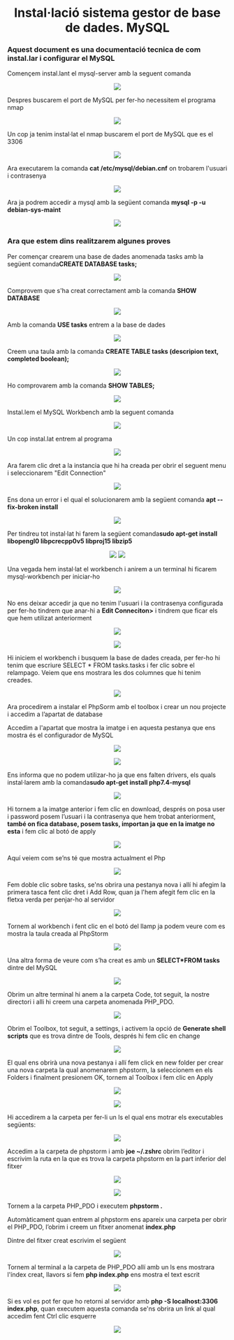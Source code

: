 <h1 align=center>Instal·lació sistema gestor de base de dades. MySQL</h1>
<h3>Aquest document es una documentació tecnica de com instal.lar i configurar el MySQL </h3>


<p>Començem instal.lant el mysql-server amb la seguent comanda</p>
<p align=center>
<img src=https://raw.githubusercontent.com/felipcurto/felipcurto/main/Imatges/Selecci%C3%B3_001.png>
<p/>

<p>Despres buscarem el port de MySQL per fer-ho necessitem el programa nmap</p>
<p align=center>
<img src=https://raw.githubusercontent.com/felipcurto/felipcurto/main/Imatges/Selecci%C3%B3_002.png>
</p>

<p>Un cop ja tenim instal·lat el nmap buscarem el port de MySQL que es el 3306</p>

<p align=center>
<img src=https://raw.githubusercontent.com/felipcurto/felipcurto/main/Imatges/Selecci%C3%B3_003.png>
</p>
     
<p>Ara executarem la comanda <b>cat /etc/mysql/debian.cnf</b> on trobarem l'usuari i contrasenya</p>
<p align=center>
<img src=https://raw.githubusercontent.com/felipcurto/felipcurto/main/Imatges/Selecci%C3%B3_004.png>
</p>
     
<p>Ara ja podrem accedir a mysql amb la següent comanda <b>mysql -p -u debian-sys-maint</b></p>
<p align=center>
<img src=https://raw.githubusercontent.com/felipcurto/felipcurto/main/Imatges/Selecci%C3%B3_005.png>
</p>
     
<h3>Ara que estem dins realitzarem algunes proves</h3>

<p>Per començar crearem una base de dades anomenada tasks amb la següent comanda<b>CREATE DATABASE tasks;</b></p>
<p align=center>
<img src=https://raw.githubusercontent.com/felipcurto/felipcurto/main/Imatges/Selecci%C3%B3_006.png>
</p>
<p>Comprovem que s'ha creat correctament amb la comanda <b>SHOW DATABASE</b></p>
<p align=center>
<img src=https://raw.githubusercontent.com/felipcurto/felipcurto/main/Imatges/Selecci%C3%B3_007.png>
</p>     
<p>Amb la comanda <b>USE tasks</b> entrem a la base de dades</p>
<p align=center>
<img src=https://raw.githubusercontent.com/felipcurto/felipcurto/main/Imatges/Selecci%C3%B3_008.png>
</p>     
<p>Creem una taula amb la comanda <b>CREATE TABLE tasks (descripion text, completed boolean);</b></p>
<p align=center>
<img src=https://raw.githubusercontent.com/felipcurto/felipcurto/main/Imatges/Selecci%C3%B3_009.png>
</p>     
<p>Ho comprovarem amb la comanda <b>SHOW TABLES;</b></p>
<p align=center>
<img src=https://raw.githubusercontent.com/felipcurto/felipcurto/main/Imatges/Selecci%C3%B3_010.png>
</p>
     
<p>Instal.lem el MySQL Workbench amb la seguent comanda</p>
<p align=center>
<img src=https://raw.githubusercontent.com/felipcurto/felipcurto/main/Imatges/Selecci%C3%B3_011.png>
</p>

<p>Un cop instal.lat entrem al programa</p>  
<p align=center>
<img src=https://raw.githubusercontent.com/felipcurto/felipcurto/main/Imatges/Selecci%C3%B3_012.png>
</p>     
<p>Ara farem clic dret a la instancia que hi ha creada per obrir el seguent menu i seleccionarem "Edit Connection"</p>
<p align=center>
<img src=https://raw.githubusercontent.com/felipcurto/felipcurto/main/Imatges/Selecci%C3%B3_013.png>
</p>     
<p>Ens dona un error i el qual el solucionarem amb la següent comanda <b>apt --fix-broken install</b></p>
<p align=center>
<img src=https://user-images.githubusercontent.com/91246894/171666299-a8fc19d4-1bd1-4db5-8786-60bf1fc1ad01.png>
</p>     
<p>Per tindreu tot instal·lat hi farem la següent comanda<b>sudo apt-get install libopengl0 libpcrecpp0v5 libproj15 libzip5</b></p>
<p align=center>
<img src=https://user-images.githubusercontent.com/91246894/171666409-73109d29-08b8-4a30-a85f-f4b674015622.png>
<img src=https://user-images.githubusercontent.com/91246894/171666720-50e9f3b1-91a8-400d-82ec-c4a6bec52227.png>
</p>     
<p>Una vegada hem instal·lat el workbench i anirem a un terminal hi ficarem mysql-workbench per iniciar-ho</p>  
<p align=center>
<img src=https://user-images.githubusercontent.com/91246894/171666809-5a609027-91e0-425d-a784-357da15c4dfc.png>
</p>     
<p>No ens deixar accedir ja que no tenim l'usuari i la contrasenya configurada per fer-ho tindrem que anar-hi a <b>Edit Conneciton></b> i tindrem que ficar els que hem utilizat anteriorment</p>
<p align=center>
<img src=https://user-images.githubusercontent.com/91246894/171667162-9ce8a32e-1b1d-451e-9d2f-7bae9839c019.png>
</p>   
<p align=center>
<img src=https://user-images.githubusercontent.com/91246894/171667346-24600f04-1ea7-49f3-a6a0-b987d214f1c4.png>
</p>   
<p>Hi iniciem el workbench i busquem la base de dades creada, per fer-ho hi tenim que escriure SELECT * FROM tasks.tasks i fer clic sobre el relampago. Veiem que ens mostrara les dos columnes que hi tenim creades.</p>
<p align=center>
<img src=https://user-images.githubusercontent.com/91246894/171667833-ad33aca3-3f3e-49dd-9220-04a0134f4506.png>
</p>   
<p>Ara procedirem a instalar el PhpSorm amb el toolbox i crear un nou projecte i accedim a l’apartat de database</p>
<p>Accedim a l'apartat que mostra la imatge i en aquesta pestanya que ens mostra és el configurador de MySQL</p>
<p align=center>
</p>  
<p align=center>
<img src=https://user-images.githubusercontent.com/91246894/171675937-ffe7ad48-9489-408d-80cc-c85434a78e5a.png>
</p> 
<p align=center>
<img src=https://user-images.githubusercontent.com/91246894/171675031-20b4d685-8272-4034-834c-48fdcb78cdb5.png>
</p> 
<p>Ens informa que no podem utilizar-ho ja que ens falten drivers, els quals instal·larem amb la comanda<b>sudo apt-get install php7.4-mysql</b></p>
<p align=center>
<img src=https://user-images.githubusercontent.com/91246894/171676072-b1c5b864-2510-4c84-bc8e-194f20b95ee5.png>
</p>     
<p>Hi tornem a la imatge anterior i fem clic en download, després on posa user i password posem l’usuari i la contrasenya que hem trobat anteriorment, <b>també on fica database, posem tasks, importan ja que en la imatge no esta</b> i fem clic al botó de apply</p>
<p align=center>
<img src=https://user-images.githubusercontent.com/91246894/171676102-aebb286b-95c6-4b07-add8-cdec17ccb06f.png>
</p>    
<p>Aquí veiem com se’ns té que mostra actualment el Php</p>
<p align=center>
<img src=https://user-images.githubusercontent.com/91246894/171676635-88bf6014-28ba-47c6-918c-df0136d5dd9d.png>
</p>     
<p>Fem doble clic sobre tasks, se'ns obrira una pestanya nova i allí hi afegim la primera tasca fent clic dret i Add Row, quan ja l'hem afegit fem clic en la fletxa verda per penjar-ho al servidor</p>
<p align=center>
<img src=https://user-images.githubusercontent.com/91246894/171676716-df9582b9-4853-475a-9578-95859c9fcce9.png>
</p>     
<p>Tornem al workbench i fent clic en el botó del llamp ja podem veure com es mostra la taula creada al PhpStorm</p>
<p align=center>
<img src=https://user-images.githubusercontent.com/91246894/171676875-706d7692-a188-4828-beda-bd3c602a11f9.png>
</p>    
<p>Una altra forma de veure com s’ha creat es amb un <b>SELECT*FROM tasks</b> dintre del MySQL</p>
<p align=center>
<img src=https://user-images.githubusercontent.com/91246894/171676925-ace692c1-934d-4bb4-a6ca-daa8606fece5.png>
</p>     
<p>Obrim un altre terminal hi anem a la carpeta Code, tot seguit, la nostre directori i alli hi creem una carpeta anomenada PHP_PDO.</p>
<p align=center>
<img src=https://user-images.githubusercontent.com/91246894/171676993-aaf41eb7-b231-4ada-acea-433804dcdcbd.png>
</p>    
<p>Obrim el Toolbox, tot seguit, a settings, i activem la opció de <b>Generate shell scripts</b> que es trova dintre de Tools, després hi fem clic en change</p>
<p align=center>
<img src=https://user-images.githubusercontent.com/91246894/171677226-b0b08e8b-25fb-4f5b-8344-88f962806ea9.png>
</p>
<p>El qual ens obrirà una nova pestanya i allí fem click en new folder per crear una nova carpeta la qual anomenarem phpstorm, la seleccionem en els Folders i finalment presionem  OK, tornem al Toolbox i fem clic en Apply</p>
<p align=center>
<img src=https://user-images.githubusercontent.com/91246894/171677302-9c576c43-7fac-4473-80cb-152d2e4898aa.png>
</p> 
<p align=center>
<img src=https://user-images.githubusercontent.com/91154202/169119903-2a8ec550-a32b-46e8-9382-8ac645399e0e.png>
</p>  
<p>Hi accedirem a la carpeta per fer-li un ls el qual ens motrar els executables següents:</p>
<p align=center>
<img src=https://user-images.githubusercontent.com/91246894/171677493-373b32e4-f17b-4a63-b315-514d65952c82.png>
</p>   
<p>Accedim a la carpeta de phpstorm i amb <b>joe ~/.zshrc</b> obrim l’editor i escrivim la ruta en la que es trova la carpeta phpstorm en la part inferior del fitxer</p>
<p align=center>
<img src=https://user-images.githubusercontent.com/91246894/171677785-9a5703d3-4c28-4ba2-9992-481ea745584c.png>
</p>  
<p align=center>
<img src=https://user-images.githubusercontent.com/91246894/171677619-0682eb10-8a68-4a6a-a66f-bef2e68f5cb5.png>
</p>    
<p>Tornem a la carpeta PHP_PDO i executem <b>phpstorm .</b></p>
<p>Automàticament quan entrem al phpstorm ens apareix una carpeta per obrir el PHP_PDO, l’obrim i creem un fitxer anomenat <b>index.php</b> </p>
<p>Dintre del fitxer creat escrivim el següent</p>
<p align=center>
<img src=https://user-images.githubusercontent.com/91246894/171677973-6506f23d-6b02-4867-8918-d53f83e87ab7.png>
</p>    
<p>Tornem al terminal a la carpeta de PHP_PDO allí amb un ls ens mostrara l'índex creat, llavors si fem <b>php index.php</b> ens mostra el text escrit</p>
<p align=center>
<img src=https://user-images.githubusercontent.com/91154202/169137727-a602c0cf-bf70-4f58-ad79-361b252aed38.png>
</p> 

<p>Si es vol es pot fer que ho retorni al servidor amb <b>php -S localhost:3306 index.php</b>, quan executem aquesta comanda se'ns obrira un link al qual accedim fent Ctrl clic esquerre</p>
<p align=center>
<img src=https://user-images.githubusercontent.com/91246894/171678039-6ebbc367-3e31-4cda-8a31-9f0792d8d666.png>
</p>
